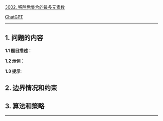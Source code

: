[3002. 移除后集合的最多元素数](https://leetcode.cn/problems/maximum-size-of-a-set-after-removals)

[ChatGPT](chat.openai.com)

---

## 1. 问题的内容
**1.1 题目描述**：

**1.2 示例**：

**1.3 提示**:

## 2. 边界情况和约束


## 3. 算法和策略

---

